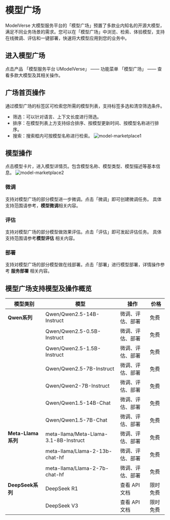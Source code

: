 # **模型广场**

ModelVerse 大模型服务平台的「模型广场」预置了多款业内知名的开源大模型，满足不同业务场景的需求。您可以在「模型广场」中浏览、检索、体验模型，支持在线微调、评估和一键部署，快速将大模型应用到您的业务中。

## **进入模型广场**

点击产品 「模型服务平台 UModelVerse」 —— 功能菜单 「模型广场」 —— 查看多款大模型及其相关操作。

## **广场首页操作**

通过模型广场的标签区可检索您所需的模型列表，支持标签多选和清空筛选条件。
- 筛选：可以针对语言、上下文长度进行筛选。
- 排序：在模型列表上方支持综合排序、按模型更新时间、按模型名称进行排序。
- 搜索：搜索框内可按模型名称进行检索。
![model-marketplace1](https://www-s.ucloud.cn/2025/02/13a3162e0b4c6d7249f716a22290b72c_1738930609321.png)

## **模型操作**

点击模型卡片，进入模型详情页。包含模型名称、模型类型、模型描述等基本信息。
![model-marketplace2]()

### **微调**

支持对模型广场的部分模型进一步微调。点击「微调」即可创建微调任务。
具体支持范围请参考，**模型微调**相关内容。

### **评估**

支持对模型广场的部分模型做效果评估。点击「评估」即可发起评估任务。
具体支持范围请参考**模型评估** 相关内容。

### **部署**

支持对模型广场的部分模型做在线部署。点击「部署」进行模型部署，详情操作参考 **服务部署** 相关内容。

## **模型广场支持模型及操作概览**

| 模型类别       | 模型                                    | 操作                     | 价格     |
|--------------|---------------------------------------|------------------------|---------|
| **Qwen系列**  | Qwen/Qwen2.5-14B-Instruct            | 微调、评估、部署        | 免费     |
|              | Qwen/Qwen2.5-0.5B-Instruct           | 微调、评估、部署        | 免费     |
|              | Qwen/Qwen2.5-1.5B-Instruct           | 微调、评估、部署        | 免费     |
|              | Qwen/Qwen2.5-7B-Instruct             | 微调、评估、部署        | 免费     |
|              | Qwen/Qwen2-7B-Instruct              | 微调、评估、部署        | 免费     |
|              | Qwen/Qwen1.5-14B-Chat               | 微调、评估、部署        | 免费     |
|              | Qwen/Qwen1.5-7B-Chat                | 微调、评估、部署        | 免费     |
| **Meta-Llama系列** | meta-llama/Meta-Llama-3.1-8B-Instruct  | 微调、评估、部署   | 免费     |
|              | meta-llama/Llama-2-13b-chat-hf      | 微调、评估、部署   | 免费     |
|              | meta-llama/Llama-2-7b-chat-hf       | 微调、评估、部署   | 免费     |
| **DeepSeek系列**  | DeepSeek R1                      | 查看 API 文档            | 限时免费 |
|              | DeepSeek V3                      | 查看 API 文档            | 限时免费 |
